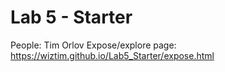 # Lab 5 - Starter
People: Tim Orlov
Expose/explore page: https://wiztim.github.io/Lab5_Starter/expose.html
